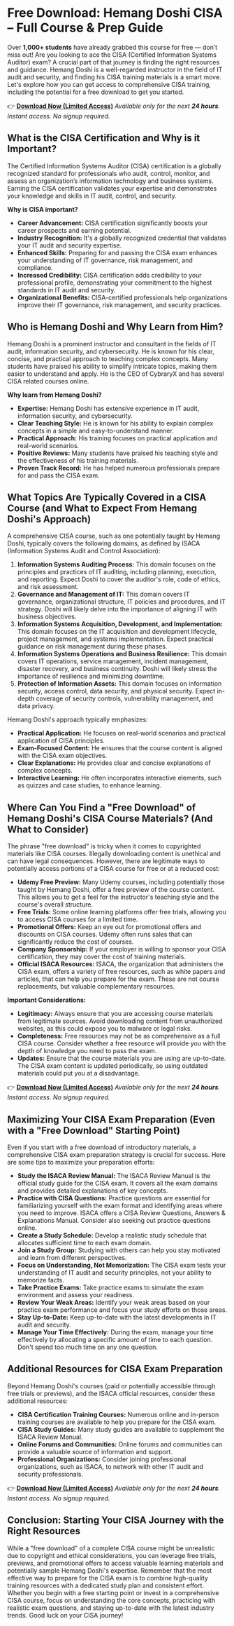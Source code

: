 # Free Download: Hemang Doshi CISA – Full Course & Prep Guide

Over **1,000+ students** have already grabbed this course for free — don’t miss out!
Are you looking to ace the CISA (Certified Information Systems Auditor) exam? A crucial part of that journey is finding the right resources and guidance. Hemang Doshi is a well-regarded instructor in the field of IT audit and security, and finding his CISA training materials is a smart move. Let's explore how you can get access to comprehensive CISA training, including the potential for a free download to get you started.

👉 **[Download Now (Limited Access)](https://udemywork.com/hemang-doshi-cisa)**
_Available only for the next **24 hours**. Instant access. No signup required._

## What is the CISA Certification and Why is it Important?

The Certified Information Systems Auditor (CISA) certification is a globally recognized standard for professionals who audit, control, monitor, and assess an organization’s information technology and business systems. Earning the CISA certification validates your expertise and demonstrates your knowledge and skills in IT audit, control, and security.

**Why is CISA important?**

*   **Career Advancement:** CISA certification significantly boosts your career prospects and earning potential.
*   **Industry Recognition:** It's a globally recognized credential that validates your IT audit and security expertise.
*   **Enhanced Skills:** Preparing for and passing the CISA exam enhances your understanding of IT governance, risk management, and compliance.
*   **Increased Credibility:** CISA certification adds credibility to your professional profile, demonstrating your commitment to the highest standards in IT audit and security.
*   **Organizational Benefits:** CISA-certified professionals help organizations improve their IT governance, risk management, and security practices.

## Who is Hemang Doshi and Why Learn from Him?

Hemang Doshi is a prominent instructor and consultant in the fields of IT audit, information security, and cybersecurity. He is known for his clear, concise, and practical approach to teaching complex concepts. Many students have praised his ability to simplify intricate topics, making them easier to understand and apply. He is the CEO of CybraryX and has several CISA related courses online.

**Why learn from Hemang Doshi?**

*   **Expertise:** Hemang Doshi has extensive experience in IT audit, information security, and cybersecurity.
*   **Clear Teaching Style:** He is known for his ability to explain complex concepts in a simple and easy-to-understand manner.
*   **Practical Approach:** His training focuses on practical application and real-world scenarios.
*   **Positive Reviews:** Many students have praised his teaching style and the effectiveness of his training materials.
*   **Proven Track Record:** He has helped numerous professionals prepare for and pass the CISA exam.

## What Topics Are Typically Covered in a CISA Course (and What to Expect From Hemang Doshi's Approach)

A comprehensive CISA course, such as one potentially taught by Hemang Doshi, typically covers the following domains, as defined by ISACA (Information Systems Audit and Control Association):

1.  **Information Systems Auditing Process:** This domain focuses on the principles and practices of IT auditing, including planning, execution, and reporting. Expect Doshi to cover the auditor's role, code of ethics, and risk assessment.
2.  **Governance and Management of IT:** This domain covers IT governance, organizational structure, IT policies and procedures, and IT strategy. Doshi will likely delve into the importance of aligning IT with business objectives.
3.  **Information Systems Acquisition, Development, and Implementation:** This domain focuses on the IT acquisition and development lifecycle, project management, and systems implementation. Expect practical guidance on risk management during these phases.
4.  **Information Systems Operations and Business Resilience:** This domain covers IT operations, service management, incident management, disaster recovery, and business continuity. Doshi will likely stress the importance of resilience and minimizing downtime.
5.  **Protection of Information Assets:** This domain focuses on information security, access control, data security, and physical security. Expect in-depth coverage of security controls, vulnerability management, and data privacy.

Hemang Doshi's approach typically emphasizes:

*   **Practical Application:** He focuses on real-world scenarios and practical application of CISA principles.
*   **Exam-Focused Content:** He ensures that the course content is aligned with the CISA exam objectives.
*   **Clear Explanations:** He provides clear and concise explanations of complex concepts.
*   **Interactive Learning:** He often incorporates interactive elements, such as quizzes and case studies, to enhance learning.

## Where Can You Find a "Free Download" of Hemang Doshi's CISA Course Materials? (And What to Consider)

The phrase "free download" is tricky when it comes to copyrighted materials like CISA courses. Illegally downloading content is unethical and can have legal consequences. However, there are legitimate ways to potentially access portions of a CISA course for free or at a reduced cost:

*   **Udemy Free Preview:** Many Udemy courses, including potentially those taught by Hemang Doshi, offer a free preview of the course content. This allows you to get a feel for the instructor's teaching style and the course's overall structure.
*   **Free Trials:** Some online learning platforms offer free trials, allowing you to access CISA courses for a limited time.
*   **Promotional Offers:** Keep an eye out for promotional offers and discounts on CISA courses. Udemy often runs sales that can significantly reduce the cost of courses.
*   **Company Sponsorship:** If your employer is willing to sponsor your CISA certification, they may cover the cost of training materials.
*   **Official ISACA Resources:** ISACA, the organization that administers the CISA exam, offers a variety of free resources, such as white papers and articles, that can help you prepare for the exam. These are not course replacements, but valuable complementary resources.

**Important Considerations:**

*   **Legitimacy:** Always ensure that you are accessing course materials from legitimate sources. Avoid downloading content from unauthorized websites, as this could expose you to malware or legal risks.
*   **Completeness:** Free resources may not be as comprehensive as a full CISA course. Consider whether a free resource will provide you with the depth of knowledge you need to pass the exam.
*   **Updates:** Ensure that the course materials you are using are up-to-date. The CISA exam content is updated periodically, so using outdated materials could put you at a disadvantage.

👉 **[Download Now (Limited Access)](https://udemywork.com/hemang-doshi-cisa)**
_Available only for the next **24 hours**. Instant access. No signup required._

## Maximizing Your CISA Exam Preparation (Even with a "Free Download" Starting Point)

Even if you start with a free download of introductory materials, a comprehensive CISA exam preparation strategy is crucial for success. Here are some tips to maximize your preparation efforts:

*   **Study the ISACA Review Manual:** The ISACA Review Manual is the official study guide for the CISA exam. It covers all the exam domains and provides detailed explanations of key concepts.
*   **Practice with CISA Questions:** Practice questions are essential for familiarizing yourself with the exam format and identifying areas where you need to improve. ISACA offers a CISA Review Questions, Answers & Explanations Manual. Consider also seeking out practice questions online.
*   **Create a Study Schedule:** Develop a realistic study schedule that allocates sufficient time to each exam domain.
*   **Join a Study Group:** Studying with others can help you stay motivated and learn from different perspectives.
*   **Focus on Understanding, Not Memorization:** The CISA exam tests your understanding of IT audit and security principles, not your ability to memorize facts.
*   **Take Practice Exams:** Take practice exams to simulate the exam environment and assess your readiness.
*   **Review Your Weak Areas:** Identify your weak areas based on your practice exam performance and focus your study efforts on those areas.
*   **Stay Up-to-Date:** Keep up-to-date with the latest developments in IT audit and security.
*   **Manage Your Time Effectively:** During the exam, manage your time effectively by allocating a specific amount of time to each question. Don't spend too much time on any one question.

## Additional Resources for CISA Exam Preparation

Beyond Hemang Doshi's courses (paid or potentially accessible through free trials or previews), and the ISACA official resources, consider these additional resources:

*   **CISA Certification Training Courses:** Numerous online and in-person training courses are available to help you prepare for the CISA exam.
*   **CISA Study Guides:** Many study guides are available to supplement the ISACA Review Manual.
*   **Online Forums and Communities:** Online forums and communities can provide a valuable source of information and support.
*   **Professional Organizations:** Consider joining professional organizations, such as ISACA, to network with other IT audit and security professionals.

👉 **[Download Now (Limited Access)](https://udemywork.com/hemang-doshi-cisa)**
_Available only for the next **24 hours**. Instant access. No signup required._

## Conclusion: Starting Your CISA Journey with the Right Resources

While a "free download" of a complete CISA course might be unrealistic due to copyright and ethical considerations, you can leverage free trials, previews, and promotional offers to access valuable learning materials and potentially sample Hemang Doshi's expertise. Remember that the most effective way to prepare for the CISA exam is to combine high-quality training resources with a dedicated study plan and consistent effort. Whether you begin with a free starting point or invest in a comprehensive CISA course, focus on understanding the core concepts, practicing with realistic exam questions, and staying up-to-date with the latest industry trends. Good luck on your CISA journey!
